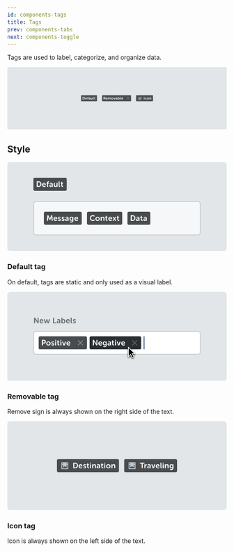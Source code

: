 ```yaml
---
id: components-tags
title: Tags
prev: components-tabs
next: components-toggle
---
```


<text-primary>

Tags are used to label, categorize, and organize data.

</text-primary>

![tags/tags-img-1](../../assets/images/design/components/tags/tags-img-1.png)

## Style

<md-row class="component-guide">
<md-col class="component-guide-image">

![tags/tags-img-2](../../assets/images/design/components/tags/tags-img-2.png)

</md-col>
<md-col class="component-guide-content">

### Default tag

On default, tags are static and only used as a visual label.

</md-col>
</md-row>

<md-row class="component-guide">
<md-col class="component-guide-image">

![tags/tags-img-3](../../assets/images/design/components/tags/tags-img-3.png)

</md-col>
<md-col class="component-guide-content">

### Removable tag

Remove sign is always shown on the right side of the text.

</md-col>
</md-row>

<md-row class="component-guide">
<md-col class="component-guide-image">

![tags/tags-img-4](../../assets/images/design/components/tags/tags-img-4.png)

</md-col>
<md-col class="component-guide-content">

### Icon tag

Icon is always shown on the left side of the text.

</md-col>
</md-row>
